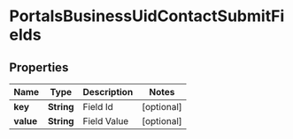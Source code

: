 

# PortalsBusinessUidContactSubmitFields


## Properties

Name | Type | Description | Notes
------------ | ------------- | ------------- | -------------
**key** | **String** | Field Id |  [optional]
**value** | **String** | Field Value |  [optional]



